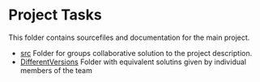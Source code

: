 # Project Tasks

This folder contains sourcefiles and documentation for the main project.
- [src](src) Folder for groups collaborative solution to the project description.
- [DifferentVersions](DifferentVersions) Folder with equivalent solutins given by individual members of the team